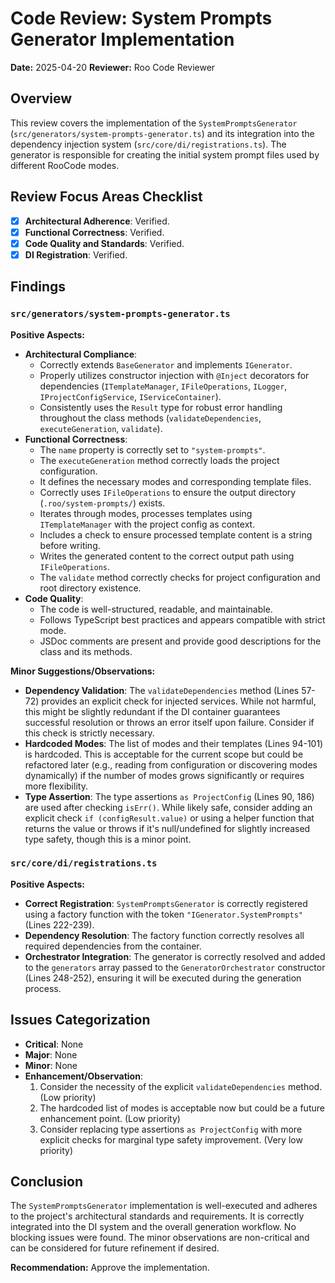 # Code Review: System Prompts Generator Implementation

**Date:** 2025-04-20
**Reviewer:** Roo Code Reviewer

## Overview

This review covers the implementation of the `SystemPromptsGenerator` (`src/generators/system-prompts-generator.ts`) and its integration into the dependency injection system (`src/core/di/registrations.ts`). The generator is responsible for creating the initial system prompt files used by different RooCode modes.

## Review Focus Areas Checklist

- [x] **Architectural Adherence**: Verified.
- [x] **Functional Correctness**: Verified.
- [x] **Code Quality and Standards**: Verified.
- [x] **DI Registration**: Verified.

## Findings

### `src/generators/system-prompts-generator.ts`

**Positive Aspects:**

- **Architectural Compliance**:
  - Correctly extends `BaseGenerator` and implements `IGenerator`.
  - Properly utilizes constructor injection with `@Inject` decorators for dependencies (`ITemplateManager`, `IFileOperations`, `ILogger`, `IProjectConfigService`, `IServiceContainer`).
  - Consistently uses the `Result` type for robust error handling throughout the class methods (`validateDependencies`, `executeGeneration`, `validate`).
- **Functional Correctness**:
  - The `name` property is correctly set to `"system-prompts"`.
  - The `executeGeneration` method correctly loads the project configuration.
  - It defines the necessary modes and corresponding template files.
  - Correctly uses `IFileOperations` to ensure the output directory (`.roo/system-prompts/`) exists.
  - Iterates through modes, processes templates using `ITemplateManager` with the project config as context.
  - Includes a check to ensure processed template content is a string before writing.
  - Writes the generated content to the correct output path using `IFileOperations`.
  - The `validate` method correctly checks for project configuration and root directory existence.
- **Code Quality**:
  - The code is well-structured, readable, and maintainable.
  - Follows TypeScript best practices and appears compatible with strict mode.
  - JSDoc comments are present and provide good descriptions for the class and its methods.

**Minor Suggestions/Observations:**

- **Dependency Validation**: The `validateDependencies` method (Lines 57-72) provides an explicit check for injected services. While not harmful, this might be slightly redundant if the DI container guarantees successful resolution or throws an error itself upon failure. Consider if this check is strictly necessary.
- **Hardcoded Modes**: The list of modes and their templates (Lines 94-101) is hardcoded. This is acceptable for the current scope but could be refactored later (e.g., reading from configuration or discovering modes dynamically) if the number of modes grows significantly or requires more flexibility.
- **Type Assertion**: The type assertions `as ProjectConfig` (Lines 90, 186) are used after checking `isErr()`. While likely safe, consider adding an explicit check `if (configResult.value)` or using a helper function that returns the value or throws if it's null/undefined for slightly increased type safety, though this is a minor point.

### `src/core/di/registrations.ts`

**Positive Aspects:**

- **Correct Registration**: `SystemPromptsGenerator` is correctly registered using a factory function with the token `"IGenerator.SystemPrompts"` (Lines 222-239).
- **Dependency Resolution**: The factory function correctly resolves all required dependencies from the container.
- **Orchestrator Integration**: The generator is correctly resolved and added to the `generators` array passed to the `GeneratorOrchestrator` constructor (Lines 248-252), ensuring it will be executed during the generation process.

## Issues Categorization

- **Critical**: None
- **Major**: None
- **Minor**: None
- **Enhancement/Observation**:
  1.  Consider the necessity of the explicit `validateDependencies` method. (Low priority)
  2.  The hardcoded list of modes is acceptable now but could be a future enhancement point. (Low priority)
  3.  Consider replacing type assertions `as ProjectConfig` with more explicit checks for marginal type safety improvement. (Very low priority)

## Conclusion

The `SystemPromptsGenerator` implementation is well-executed and adheres to the project's architectural standards and requirements. It is correctly integrated into the DI system and the overall generation workflow. No blocking issues were found. The minor observations are non-critical and can be considered for future refinement if desired.

**Recommendation:** Approve the implementation.
